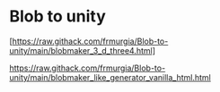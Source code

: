 # Blob to unity
 
[https://raw.githack.com/frmurgia/Blob-to-unity/main/blobmaker_3_d_three4.html]

https://raw.githack.com/frmurgia/Blob-to-unity/main/blobmaker_like_generator_vanilla_html.html
